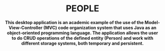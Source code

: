 <h1 align="center"> PEOPLE </h1>
<h4 align="center">
This desktop application is an academic example of the use of the Model-View-Controller (MVC) code organization system that uses Java as an object-oriented programming language. The application allows the user to do CRUD operations of the defined entity (Person) and work with different storage systems, both temporary and persistent.
</h4>

